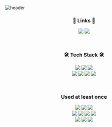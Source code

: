 ![header](https://capsule-render.vercel.app/api?type=waving&color=0:999999,100:dddddd&height=200&section=header&text=Taeho-choi&fontSize=70&animation=fadeIn&fontAlignY=34)

<h3 align="center">🔗 Links 🔗</h3>
<p align="center">
<a href="https://taeho-choi.github.io/taeho-choi-portfolio/"><img src="https://img.shields.io/badge/Portfolio-blue?style=flat&logo=BookStack&logoColor=white&link=https://taeho-choi.github.io/react-emong" target="_blank"/></a>
<a href="https://scented-handball-29f.notion.site/6b963aff505d4ec7bbbe060a35569258"><img src="https://img.shields.io/badge/Notion-000000?style=flat&logo=Notion&logoColor=white&link=https://taeho-choi.github.io/react-emong" target="_blank"/></a>
</p>
<br>
<h3 align="center">🛠 Tech Stack 🛠</h3>

<p align="center">
<img src="https://img.shields.io/badge/C++-00599C?style=flat&logo=cplusplus&logoColor=white"/> <img src="https://img.shields.io/badge/UnrealEngine4-0E1128?style=flat&logo=Unreal Engine&logoColor=white"/>  <img src="https://img.shields.io/badge/OpenGL-5586A4?style=flat&logo=OpenGL&logoColor=white" /><br>
  <img src="https://img.shields.io/badge/HTML5-E34F26?style=flat&logo=HTML5&logoColor=white"/> <img src="https://img.shields.io/badge/CSS3-1572B6?style=flat&logo=CSS3&logoColor=white"/> <img src="https://img.shields.io/badge/JavaScript-F7DF1E?style=flat&logo=JavaScript&logoColor=white"/> <img src="https://img.shields.io/badge/React-61DAFB?style=flat&logo=React&logoColor=white"/>
</p>
<br>
<h3 align="center">Used at least once</h3>
<p align="center">
  <img src="https://img.shields.io/badge/C++-00599C?style=flat&logo=cplusplus&logoColor=white"/> <img src="https://img.shields.io/badge/UnrealEngine4-0E1128?style=flat&logo=Unreal Engine&logoColor=white"/> <img src="https://img.shields.io/badge/OpenGL-5586A4?style=flat&logo=OpenGL&logoColor=white" /><br>  <img src="https://img.shields.io/badge/HTML5-E34F26?style=flat&logo=HTML5&logoColor=white"/> <img src="https://img.shields.io/badge/CSS3-1572B6?style=flat&logo=CSS3&logoColor=white"/> <img src="https://img.shields.io/badge/JavaScript-F7DF1E?style=flat&logo=JavaScript&logoColor=white"/> <img src="https://img.shields.io/badge/React-61DAFB?style=flat&logo=React&logoColor=white"/><br><img src="https://img.shields.io/badge/Unity-ffffff?style=flat&logo=Unity&logoColor=white"/> <img src="https://img.shields.io/badge/Java-007396?style=flat&logo=Java&logoColor=white"/> <img src="https://img.shields.io/badge/Python-3776AB?style=flat&logo=Python&logoColor=white"/>
</p>
<br><br>
